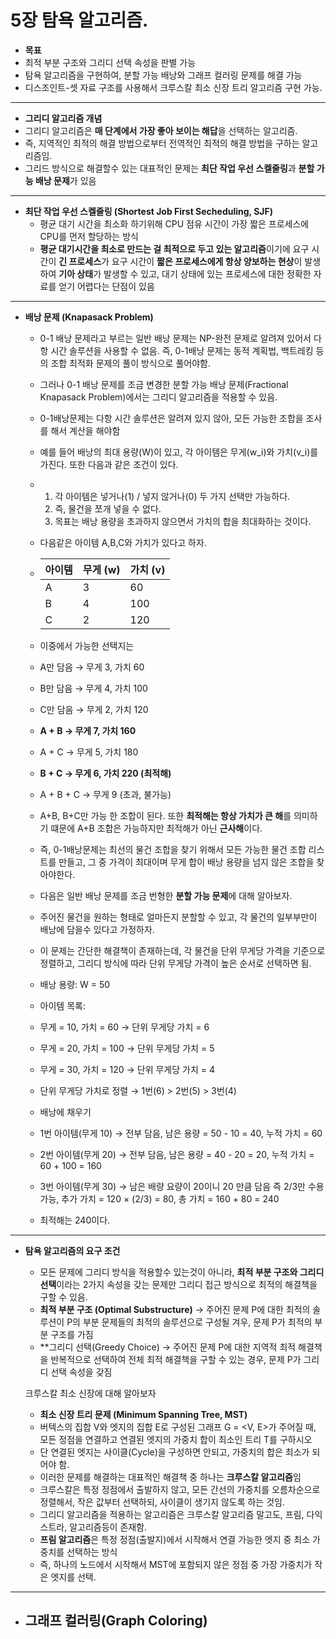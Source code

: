 # 5장 탐욕 알고리즘.
  
  * **목표**
  * 최적 부분 구조와 그리디 선택 속성을 판별 가능
  * 탐욕 알고리즘을 구현하여, 분할 가능 배낭와 그래프 컬러링 문제를 해결 가능
  * 디스조인트-셋 자료 구조를 사용해서 크루스칼 최소 신장 트리 알고리즘 구현 가능.
    
----------------------------------------------------
  * **그리디 알고리즘 개념**
  * 그리디 알고리즘은 **매 단계에서 가장 좋아 보이는 해답**을 선택하는 알고리즘.
  * 즉, 지역적인 최적의 해결 방법으로부터 전역적인 최적의 해결 방법을 구하는 알고리즘임.
  * 그리드 방식으로 해결할수 있는 대표적인 문제는 **최단 작업 우선 스켈줄링**과 **분할 가능 배낭 문제**가 있음
    
------------------------------------------------------
  * **최단 작업 우선 스켈줄링 (Shortest Job First Secheduling, SJF)**
    - 평균 대기 시간을 최소화 하기위해 CPU 점유 시간이 가장 짧은 프로세스에 CPU를 먼저 할당하는 방식
    - **평균 대기시간을 최소로 만드는 걸 최적으로 두고 있는 알고리즘**이기에 요구 시간이 **긴 프로세스**가 요구 시간이 **짧은 프로세스에게 항상 양보하는 현상**이 발생하여 **기아 상태**가 발생할 수 있고, 대기 상태에 있는 프로세스에 대한 정확한 자료를 얻기 어렵다는 단점이 있음

----------------------------------------------------------------------
  * **배낭 문제 (Knapasack Problem)**
    - 0-1 배낭 문제라고 부르는 일반 배낭 문제는 NP-완전 문제로 알려져 있어서 다항 시간 솔루션을 사용할 수 없음. 즉, 0-1배낭 문제는 동적 계획법, 백트레킹 등의 조합 최적화 문제의 풀이 방식으로 풀어야함.
    - 그러나 0-1 배낭 문제를 조금 변경한 분할 가능 배낭 문제(Fractional Knapasack Problem)에서는 그리디 알고리즘을 적용할 수 있음.
   
    - 0-1배낭문제는 다항 시간 솔루션은 알려져 있지 않아, 모든 가능한 조합을 조사를 해서 계산을 해야함
    - 예를 들어 배낭의 최대 용량(W)이 있고, 각 아이템은 무게(w_i)와 가치(v_i)를 가진다. 또한 다음과 같은 조건이 있다. 
    - 1. 각 아이템은 넣거나(1) / 넣지 않거나(0) 두 가지 선택만 가능하다.
      2. 즉, 물건을 쪼개 넣을 수 없다.
      3. 목표는 배낭 용량을 초과하지 않으면서 가치의 합을 최대화하는 것이다.
    - 다음같은 아이템 A,B,C와 가치가 있다고 하자.
    - | 아이템 | 무게 (w) | 가치 (v) |
      | --- | ------ | ------ |
      | A   | 3      | 60     |
      | B   | 4      | 100    |
      | C   | 2      | 120    |

    - 이중에서 가능한 선택지는
    - A만 담음 → 무게 3, 가치 60
    - B만 담음 → 무게 4, 가치 100
    - C만 담음 → 무게 2, 가치 120
    - **A + B → 무게 7, 가치 160**
    - A + C → 무게 5, 가치 180
    - **B + C → 무게 6, 가치 220 (최적해)**
    - A + B + C → 무게 9 (초과, 불가능)
   
    -  A+B, B+C만 가능 한 조합이 된다. 또한 **최적해는 항상 가치가 큰 해**를 의미하기 떄문에 A+B 조합은 가능하지만 최적해가 아닌 **근사해**이다.
    -  즉, 0-1배낭문제는 최선의 물건 조합을 찾기 위해서 모든 가능한 물건 조합 리스트를 만들고, 그 중 가격이 최대이며 무게 합이 배낭 용량을 넘지 않은 조합을 찾아야한다.

    - 다음은 일반 배낭 문제를 조금 번형한 **분할 가능 문제**에 대해 알아보자.
    - 주어진 물건을 원하는 형태로 얼마든지 분할할 수 있고, 각 물건의 일부부만이 배낭에 담을수 있다고 가정하자.
    - 이 문제는 간단한 해결책이 존재하는데, 각 물건을 단위 무게당 가격을 기준으로 정렬하고, 그리디 방식에 따라 단위 무게당 가격이 높은 순서로 선택하면 됨.
    - 배낭 용량: W = 50
    - 아이템 목록:
    - 무게 = 10, 가치 = 60 → 단위 무게당 가치 = 6
    - 무게 = 20, 가치 = 100 → 단위 무게당 가치 = 5
    - 무게 = 30, 가치 = 120 → 단위 무게당 가치 = 4
   
    - 단위 무게당 가치로 정렬 → 1번(6) > 2번(5) > 3번(4)
    - 배낭에 채우기
    - 1번 아이템(무게 10) → 전부 담음, 남은 용량 = 50 - 10 = 40, 누적 가치 = 60
    - 2번 아이템(무게 20) → 전부 담음, 남은 용량 = 40 - 20 = 20, 누적 가치 = 60 + 100 = 160
    - 3번 아이템(무게 30) → 남은 배량 요량이 20이니 20 만큼 담음 즉 2/3만 수용 가능, 추가 가치 = 120 × (2/3) = 80, 총 가치 = 160 + 80 = 240
    - 최적해는 240이다.

------------------------------------------------------
  * **탐욕 알고리즘의 요구 조건**
    - 모든 문제에 그리디 방식을 적용할수 있는것이 아니라, **최적 부분 구조와 그리디 선택**이라는 2가지 속성을 갖는 문제만 그리디 접근 방식으로 최적의 해결책을 구할 수 있음.
    - **최적 부분 구조 (Optimal Substructure)** → 주어진 문제 P에 대한 최적의 솔루션이 P의 부분 문제들의 최적의 솔루션으로 구성될 겨우, 문제 P가 최적의 부분 구조를 가짐
    - **그리디 선택(Greedy Choice) → 주어진 문제 P에 대한 지역적 최적 해결책을 반복적으로 선택하여 전체 최적 해결책을 구할 수 있는 경우, 문제 P가 그리디 선택 속성을 갖짐
   
    크루스칼 최소 신장에 대해 알아보자

    - **최소 신장 트리 문제 (Minimum Spanning Tree, MST)**
    - 버텍스의 집합 V와 엣지의 집합 E로 구성된 그래프 G = <V, E>가 주어질 때, 모든 정점을 연결하고 연결된 엣지의 가중치 합이 최소인 트리 T를 구하시오
    - 단 연결된 엣지는 사이클(Cycle)을 구성하면 안되고, 가중치의 합은 최소가 되어야 함.
    - 이러한 문제를 해결하는 대표적인 해결책 중 하나는 **크루스칼 알고리즘**임
    - 크루스칼은 특정 정점에서 출발하지 않고, 모든 간선의 가중치를 오름차순으로 정렬해서, 작은 값부터 선택하되, 사이클이 생기지 않도록 하는 것임.
    - 그리디 알고리즘을 적용하는 알고리즘은 크루스칼 알고리즘 말고도, 프림, 다익스트라, 알고리즘등이 존재함.
    - **프림 알고리즘**은 특정 정점(출발지)에서 시작해서 연결 가능한 엣지 중 최소 가중치를 선택하는 방식
    - 즉, 하나의 노드에서 시작해서 MST에 포함되지 않은 정점 중 가장 가중치가 작은 엣지를 선택.
      
      
-------------------------------------------------------------
  * **그래프 컬러링(Graph Coloring)**
    -
    
   
      
